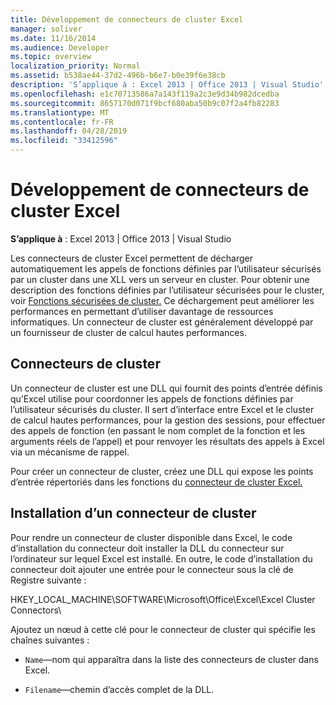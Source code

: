 ```yaml
---
title: Développement de connecteurs de cluster Excel
manager: soliver
ms.date: 11/16/2014
ms.audience: Developer
ms.topic: overview
localization_priority: Normal
ms.assetid: b538ae44-37d2-496b-b6e7-b0e39f6e38cb
description: 'S’applique à : Excel 2013 | Office 2013 | Visual Studio'
ms.openlocfilehash: e1c70713586a7a143f119a2c3e9d34b982dcedba
ms.sourcegitcommit: 8657170d071f9bcf680aba50b9c07f2a4fb82283
ms.translationtype: MT
ms.contentlocale: fr-FR
ms.lasthandoff: 04/28/2019
ms.locfileid: "33412596"
---
```

# <a name="developing-excel-cluster-connectors"></a>Développement de connecteurs de cluster Excel

**S’applique à** : Excel 2013 | Office 2013 | Visual Studio 
  
Les connecteurs de cluster Excel permettent de décharger automatiquement les appels de fonctions définies par l’utilisateur sécurisés par un cluster dans une XLL vers un serveur en cluster. Pour obtenir une description des fonctions définies par l’utilisateur sécurisées pour le cluster, voir [Fonctions sécurisées de cluster.](cluster-safe-functions.md) Ce déchargement peut améliorer les performances en permettant d’utiliser davantage de ressources informatiques. Un connecteur de cluster est généralement développé par un fournisseur de cluster de calcul hautes performances.
  
## <a name="cluster-connectors"></a>Connecteurs de cluster

Un connecteur de cluster est une DLL qui fournit des points d’entrée définis qu’Excel utilise pour coordonner les appels de fonctions définies par l’utilisateur sécurisés du cluster. Il sert d’interface entre Excel et le cluster de calcul hautes performances, pour la gestion des sessions, pour effectuer des appels de fonction (en passant le nom complet de la fonction et les arguments réels de l’appel) et pour renvoyer les résultats des appels à Excel via un mécanisme de rappel.
  
Pour créer un connecteur de cluster, créez une DLL qui expose les points d’entrée répertoriés dans les fonctions du [connecteur de cluster Excel.](excel-cluster-connector-functions.md)
  
## <a name="installing-a-cluster-connector"></a>Installation d’un connecteur de cluster

Pour rendre un connecteur de cluster disponible dans Excel, le code d’installation du connecteur doit installer la DLL du connecteur sur l’ordinateur sur lequel Excel est installé. En outre, le code d’installation du connecteur doit ajouter une entrée pour le connecteur sous la clé de Registre suivante :
  
HKEY_LOCAL_MACHINE\SOFTWARE\Microsoft\Office\Excel\Excel Cluster Connectors\
  
Ajoutez un nœud à cette clé pour le connecteur de cluster qui spécifie les chaînes suivantes :
  
-  `Name`—nom qui apparaîtra dans la liste des connecteurs de cluster dans Excel.
    
-  `Filename`—chemin d’accès complet de la DLL.
    

